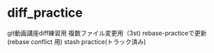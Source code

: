 # diff_practice
git動画講座diff練習用
複数ファイル変更用（3st)
rebase-practiceで更新(rebase conflict 用)
stash practice(トラック済み)